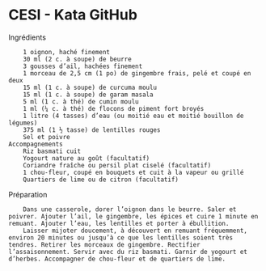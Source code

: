 # CESI - Kata GitHub


Ingrédients

        1 oignon, haché finement
        30 ml (2 c. à soupe) de beurre
        3 gousses d’ail, hachées finement
        1 morceau de 2,5 cm (1 po) de gingembre frais, pelé et coupé en deux
        15 ml (1 c. à soupe) de curcuma moulu
        15 ml (1 c. à soupe) de garam masala
        5 ml (1 c. à thé) de cumin moulu
        1 ml (¼ c. à thé) de flocons de piment fort broyés
        1 litre (4 tasses) d’eau (ou moitié eau et moitié bouillon de légumes)
        375 ml (1 ½ tasse) de lentilles rouges
        Sel et poivre
    Accompagnements
        Riz basmati cuit
        Yogourt nature au goût (facultatif)
        Coriandre fraîche ou persil plat ciselé (facultatif)
        1 chou-fleur, coupé en bouquets et cuit à la vapeur ou grillé
        Quartiers de lime ou de citron (facultatif)

Préparation

        Dans une casserole, dorer l’oignon dans le beurre. Saler et poivrer. Ajouter l’ail, le gingembre, les épices et cuire 1 minute en remuant. Ajouter l’eau, les lentilles et porter à ébullition.
        Laisser mijoter doucement, à découvert en remuant fréquemment, environ 20 minutes ou jusqu’à ce que les lentilles soient très tendres. Retirer les morceaux de gingembre. Rectifier l’assaisonnement. Servir avec du riz basmati. Garnir de yogourt et d’herbes. Accompagner de chou-fleur et de quartiers de lime.